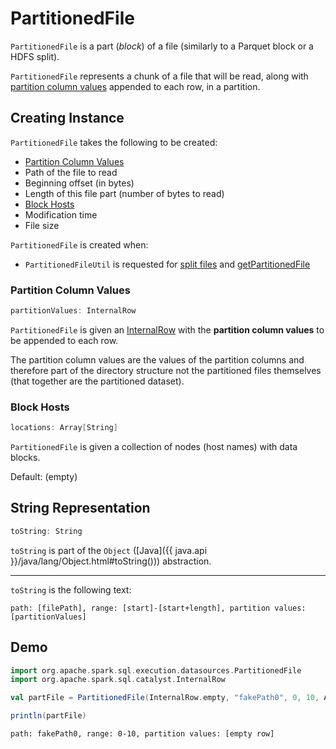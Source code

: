 # PartitionedFile

`PartitionedFile` is a part (_block_) of a file (similarly to a Parquet block or a HDFS split).

`PartitionedFile` represents a chunk of a file that will be read, along with [partition column values](#partitionValues) appended to each row, in a partition.

## Creating Instance

`PartitionedFile` takes the following to be created:

* [Partition Column Values](#partitionValues)
* <span id="filePath"> Path of the file to read
* <span id="start"> Beginning offset (in bytes)
* <span id="length"> Length of this file part (number of bytes to read)
* [Block Hosts](#locations)
* <span id="modificationTime"> Modification time
* <span id="fileSize"> File size

`PartitionedFile` is created when:

* `PartitionedFileUtil` is requested for [split files](PartitionedFileUtil.md#splitFiles) and [getPartitionedFile](PartitionedFileUtil.md#getPartitionedFile)

### <span id="partitionValues"> Partition Column Values

```scala
partitionValues: InternalRow
```

`PartitionedFile` is given an [InternalRow](../InternalRow.md) with the **partition column values** to be appended to each row.

The partition column values are the values of the partition columns and therefore part of the directory structure not the partitioned files themselves (that together are the partitioned dataset).

### <span id="locations"> Block Hosts

```scala
locations: Array[String]
```

`PartitionedFile` is given a collection of nodes (host names) with data blocks.

Default: (empty)

## <span id="toString"> String Representation

```scala
toString: String
```

`toString` is part of the `Object` ([Java]({{ java.api }}/java/lang/Object.html#toString())) abstraction.

---

`toString` is the following text:

```text
path: [filePath], range: [start]-[start+length], partition values: [partitionValues]
```

## Demo

```scala
import org.apache.spark.sql.execution.datasources.PartitionedFile
import org.apache.spark.sql.catalyst.InternalRow

val partFile = PartitionedFile(InternalRow.empty, "fakePath0", 0, 10, Array("host0", "host1"))

println(partFile)
```

```text
path: fakePath0, range: 0-10, partition values: [empty row]
```
